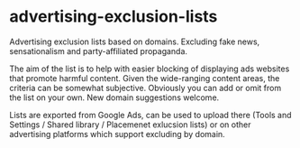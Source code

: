 # advertising-exclusion-lists
Advertising exclusion lists based on domains. Excluding fake news, sensationalism and party-affiliated propaganda.

The aim of the list is to help with easier blocking of displaying ads websites that promote harmful content. Given the wide-ranging content areas, the criteria can be somewhat subjective. Obviously you can add or omit from the list on your own. New domain suggestions welcome.

Lists are exported from Google Ads, can be used to upload there (Tools and Settings / Shared library / Placemenet exlucsion lists) or on other advertising platforms which support excluding by domain.
